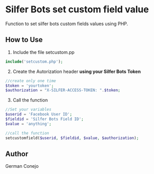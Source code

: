 # Silfer Bots set custom field value 
Function to set silfer bots custom fields values using PHP.

## How to Use

1) Include the file setcustom.pp
```PHP
include('setcustom.php');
```
2) Create the Autorization header **using your Silfer Bots Token**
```PHP
//create only one time
$token = 'yourtoken';
$authorization = "X-SILFER-ACCESS-TOKEN: ".$token;  
```
3) Call the function
```PHP
//Set your variables
$userid = 'Facebook User ID';
$fieldid = 'Silfer Bots Field ID';
$value = 'anything';

//call the function
setcustomfield($userid, $fieldid, $value, $authorization);
```
## Author
German Conejo
